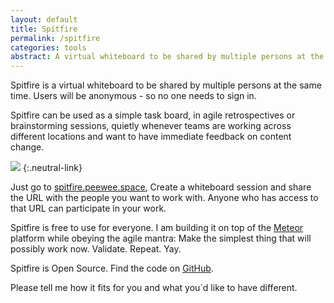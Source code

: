 ```yaml
---
layout: default
title: Spitfire
permalink: /spitfire
categories: tools
abstract: A virtual whiteboard to be shared by multiple persons at the same time. Users will be anonymous - so no one needs to sign in. 
---
```

Spitfire is a virtual whiteboard to be shared by multiple persons at the same time. Users will be anonymous - so no one needs to sign in. 

Spitfire can be used as a simple task board, in agile retrospectives or brainstorming sessions, quietly whenever teams are working across different locations and want to have immediate feedback on content change. 

[![]({{site.url}}/i/spitfire/spitfire.jpg)](http://spitfire.peewee.space)
{:.neutral-link}

Just go to [spitfire.peewee.space](http://spitfire.peewee.space), Create a whiteboard session and share the URL with the people you want to work with. Anyone who has access to that URL can participate in your work.

Spitfire is free to use for everyone. I am building it on top of the [Meteor](http://www.meteor.com) platform while obeying the agile mantra: Make the simplest thing that will possibly work now. Validate. Repeat. Yay.

Spitfire is Open Source. Find the code on [GitHub](http://github.com/ulfschneider/spitfire). 

Please tell me how it fits for you and what you´d like to have different.

